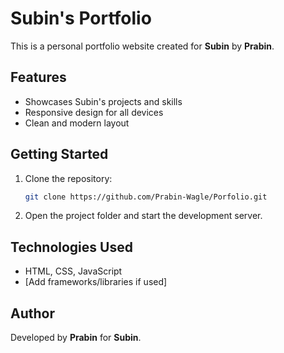 # Subin's Portfolio

This is a personal portfolio website created for **Subin** by **Prabin**.

## Features

- Showcases Subin's projects and skills
- Responsive design for all devices
- Clean and modern layout

## Getting Started

1. Clone the repository:
    ```bash
    git clone https://github.com/Prabin-Wagle/Porfolio.git
    ```
2. Open the project folder and start the development server.

## Technologies Used

- HTML, CSS, JavaScript
- [Add frameworks/libraries if used]

## Author

Developed by **Prabin** for **Subin**.